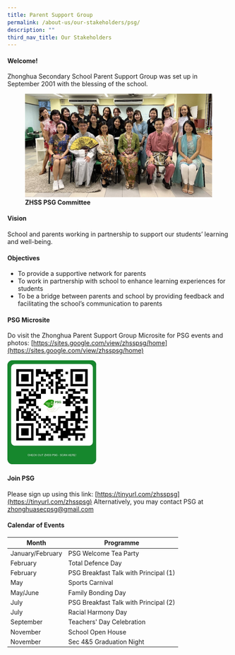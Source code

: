 ```yaml
---
title: Parent Support Group
permalink: /about-us/our-stakeholders/psg/
description: ""
third_nav_title: Our Stakeholders
---
```

#### **Welcome!**
Zhonghua Secondary School Parent Support Group was set up in September 2001 with the blessing of the school.

<figure>
<img src="/images/PSG 2022.jpg">
<figcaption><strong>  ZHSS PSG Committee
	</strong></figcaption>
</figure>

#### **Vision**
School and parents working in partnership to support our students’ learning and well-being.

#### **Objectives**
* To provide a supportive network for parents
* To work in partnership with school to enhance learning experiences for students
* To be a bridge between parents and school by providing feedback and facilitating the school’s communication to parents

#### **PSG Microsite**
Do visit the Zhonghua Parent Support Group Microsite for PSG events and photos:
[https://sites.google.com/view/zhsspsg/home](https://sites.google.com/view/zhsspsg/home)

<img src="/images/PSG Microsite 2022.jpg" style="width:40%">

#### **Join PSG**
Please sign up using this link:
[https://tinyurl.com/zhsspsg](https://tinyurl.com/zhsspsg)
Alternatively, you may&nbsp;contact PSG at [zhonghuasecpsg@gmail.com](mailto:zhonghuasecpsg@gmail.com)

#### **Calendar of Events**

| Month | Programme |
| -------- | -------- | 
| January/February     | PSG Welcome Tea Party     | 
| February     | Total Defence Day     | 
| February     | PSG Breakfast Talk with Principal (1)     | 
| May     | Sports Carnival     | 
| May/June     | Family Bonding Day    | 
| July     | PSG Breakfast Talk with Principal (2)    | 
| July     | Racial Harmony Day    | 
| September     | Teachers' Day Celebration   | 
| November     | School Open House   | 
| November     | Sec 4&amp;5 Graduation Night  | 